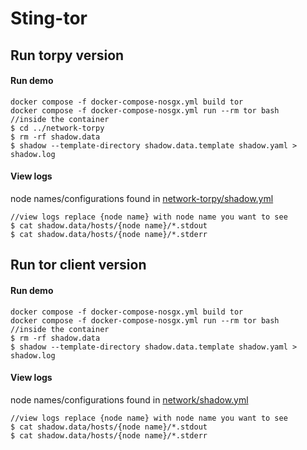 # Sting-tor

## Run torpy version

#### Run demo

```
docker compose -f docker-compose-nosgx.yml build tor
docker compose -f docker-compose-nosgx.yml run --rm tor bash
//inside the container
$ cd ../network-torpy
$ rm -rf shadow.data
$ shadow --template-directory shadow.data.template shadow.yaml > shadow.log
```

#### View logs 

node names/configurations found in [network-torpy/shadow.yml](network-torpy/shadow.yaml)
```
//view logs replace {node name} with node name you want to see
$ cat shadow.data/hosts/{node name}/*.stdout
$ cat shadow.data/hosts/{node name}/*.stderr
```

## Run tor client version

#### Run demo

```
docker compose -f docker-compose-nosgx.yml build tor
docker compose -f docker-compose-nosgx.yml run --rm tor bash
//inside the container
$ rm -rf shadow.data
$ shadow --template-directory shadow.data.template shadow.yaml > shadow.log
```
#### View logs 

node names/configurations found in [network/shadow.yml](network/shadow.yaml)

```
//view logs replace {node name} with node name you want to see
$ cat shadow.data/hosts/{node name}/*.stdout
$ cat shadow.data/hosts/{node name}/*.stderr
```